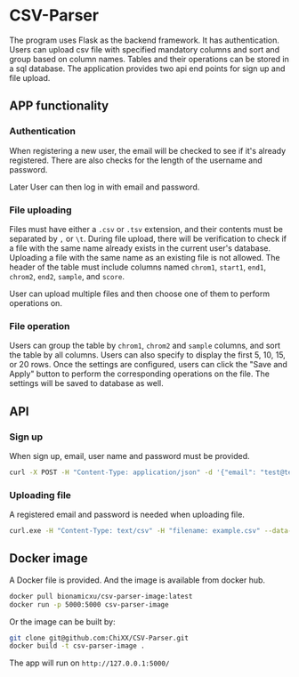 # CSV-Parser

The program uses Flask as the backend framework. It has authentication. Users can upload csv file with specified mandatory columns and sort and group based on column names. Tables and their operations can be stored in a sql database. The application provides two api end points for sign up and file upload.

## APP functionality

### Authentication

When registering a new user, the email will be checked to see if it's already registered. There are also checks for the length of the username and password.

Later User can then log in with email and password.

### File uploading

Files must have either a `.csv` or `.tsv` extension, and their contents must be separated by `,` or `\t`. During file upload, there will be verification to check if a file with the same name already exists in the current user's database. Uploading a file with the same name as an existing file is not allowed. The header of the table must include columns named `chrom1`, `start1`, `end1`, `chrom2`, `end2`, `sample`, and `score`.

User can upload multiple files and then choose one of them to perform operations on.

### File operation

Users can group the table by `chrom1`, `chrom2` and `sample` columns, and sort the table by all columns. Users can also specify to display the first 5, 10, 15, or 20 rows. Once the settings are configured, users can click the "Save and Apply" button to perform the corresponding operations on the file. The settings will be saved to database as well.

## API

### Sign up

When sign up, email, user name and password must be provided.

```bash
curl -X POST -H "Content-Type: application/json" -d '{"email": "test@test", "name": "test", "password": "1234"}' http://127.0.0.1:5000/api/signup
```

### Uploading file

A registered email and password is needed when uploading file. 

```bash
curl.exe -H "Content-Type: text/csv" -H "filename: example.csv" --data-binary "@testfile/example.csv" -u test@test:1234 127.0.0.1:5000/api/upload
```

## Docker image

A Docker file is provided. And the image is available from docker hub.

```bash
docker pull bionamicxu/csv-parser-image:latest
docker run -p 5000:5000 csv-parser-image
```

Or the image can be built by:

```bash
git clone git@github.com:ChiXX/CSV-Parser.git
docker build -t csv-parser-image .
```

The app will run on `http://127.0.0.1:5000/`
